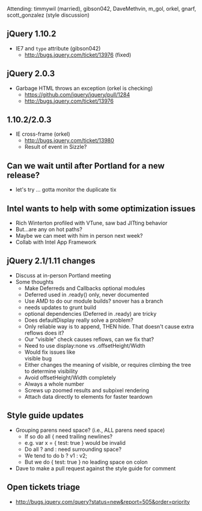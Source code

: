 Attending: timmywil (married), gibson042, DaveMethvin, m_gol, orkel, gnarf, scott_gonzalez (style discussion)

## jQuery 1.10.2
* IE7 and `type` attribute (gibson042)
  - http://bugs.jquery.com/ticket/13976 (fixed)

## jQuery 2.0.3
* Garbage HTML throws an exception (orkel is checking)
  - https://github.com/jquery/jquery/pull/1284
  - http://bugs.jquery.com/ticket/13976

## 1.10.2/2.0.3
* IE cross-frame (orkel)
  - http://bugs.jquery.com/ticket/13980
  - Result of event in Sizzle?

## Can we wait until after Portland for a new release?
* let's try … gotta monitor the duplicate tix

## Intel wants to help with some optimization issues
* Rich Winterton profiled with VTune, saw bad JITting behavior
* But...are any on hot paths?
* Maybe we can meet with him in person next week?
* Collab with Intel App Framework

## jQuery 2.1/1.11 changes
* Discuss at in-person Portland meeting
* Some thoughts
  - Make Deferreds and Callbacks optional modules
  - Deferred used in .ready() only, never documented
  - Use AMD to do our module builds?  snover has a branch
  - needs updates to grunt build
  - optional dependencies (Deferred in .ready) are tricky
  - Does defaultDisplay really solve a problem?
  - Only reliable way is to append, THEN hide. That doesn't cause extra reflows does it?
  - Our "visible" check causes reflows, can we fix that?
  - Need to use display:none vs .offsetHeight/Width
  - Would fix issues like <br> visible bug
  - Either changes the meaning of visible, or requires climbing the tree to determine visibility
  - Avoid offsetHeight/Width completely
  - Always a whole number
  - Screws up zoomed results and subpixel rendering
  - Attach data directly to elements for faster teardown

## Style guide updates
* Grouping parens need space? (i.e., ALL parens need space)
  - If so do all { need trailing newlines?
  - e.g. var x = { test: true } would be invalid
  - Do all ? and : need surrounding space?
  - We tend to do  b ? v1 : v2;
  - But we do { test: true } no leading space on colon
* Dave to make a pull request against the style guide for comment

## Open tickets triage
* http://bugs.jquery.com/query?status=new&report=505&order=priority
